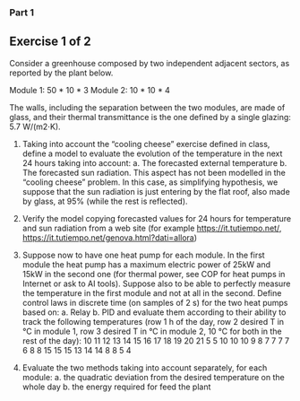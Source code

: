 
### Part 1
## Exercise 1 of 2
Consider a greenhouse composed by two independent adjacent sectors, as reported by the plant below.

Module 1: 50 * 10 * 3
Module 2: 10 * 10 * 4

The walls, including the separation between the two modules, are made of glass, and their thermal transmittance  is the one defined by a single glazing: 5.7 W/(m2⋅K).
1.	Taking into account the “cooling cheese” exercise defined in class, define a model to evaluate the evolution of the temperature in the next 24 hours taking into account:
a.	The forecasted external temperature 
b.	The forecasted sun radiation. This aspect has not been modelled in the “cooling cheese” problem. In this case, as simplifying hypothesis, we suppose that the sun radiation is just entering by the flat roof, also made by glass, at 95% (while the rest is reflected).
2.	Verify the model copying forecasted values for 24 hours for temperature and sun radiation from a web site (for example https://it.tutiempo.net/, https://it.tutiempo.net/genova.html?dati=allora)
3.	Suppose now to have one heat pump for each module. In the first module the heat pump has a maximum electric power of 25kW and 15kW in the second one (for thermal power, see COP for heat pumps in Internet or ask to AI tools). Suppose also to be able to perfectly measure the temperature in the first module and not at all in the second. Define control laws in discrete time (on samples of 2 s) for the two heat pumps based on:
a.	Relay
b.	PID
and evaluate them according to their ability to track the following temperatures (row 1 h of the day, row 2 desired T in °C in module 1, row 3 desired T in °C in module 2, 10 °C for both in the rest of the day):
10	11	12	13	14	15	16	17	18	19	20	21
5	5	10	10	10	9	8	7	7	7	7	6
8	8	15	15	15	13	14	14	8	8	5	4
 
4.	Evaluate the two methods taking into account separately, for each module:
a.	the quadratic deviation from the desired temperature on the whole day
b.	the energy required for feed the plant
